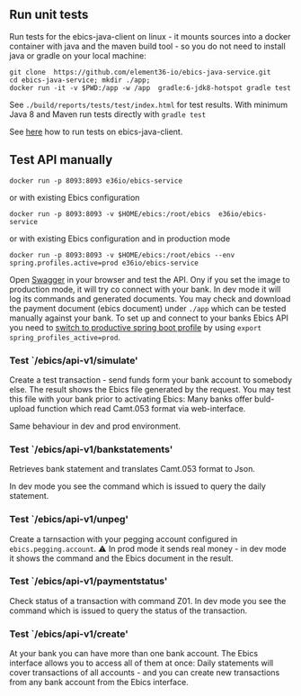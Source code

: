 ## Run unit tests

Run tests for the ebics-java-client on linux - it mounts sources into a docker container with java and the maven build tool - 
so you do not need to install java or gradle on your local machine: 

    git clone  https://github.com/element36-io/ebics-java-service.git
    cd ebics-java-service; mkdir ./app;
    docker run -it -v $PWD:/app -w /app  gradle:6-jdk8-hotspot gradle test
    
See `./build/reports/tests/test/index.html` for test results. With minimum Java 8 and Maven run tests directly with `gradle test`

See [here](https://github.com/element36-io/ebics-java-client/blob/master/README.md) how to run tests on ebics-java-client. 

## Test API manually

    docker run -p 8093:8093 e36io/ebics-service

or with existing Ebics configuration

    docker run -p 8093:8093 -v $HOME/ebics:/root/ebics  e36io/ebics-service

or with existing Ebics configuration and in production mode 

    docker run -p 8093:8093 -v $HOME/ebics:/root/ebics --env spring.profiles.active=prod e36io/ebics-service


Open [Swagger](http://localhost:8093/ebics/swagger-ui/?url=/ebics/v2/api-docs/) in your 
browser and test the API. Ony if you set the image to production mode, it will 
try co connect with your bank. In dev mode it will log its commands and generated 
documents. You may check and download the payment document (ebics document) under `./app`
which can be tested manually against your bank. To set up and connect to your banks 
Ebics API you need to [switch to productive spring boot
profile](https://www.baeldung.com/spring-profiles) by using `export spring_profiles_active=prod`. 


### Test  `/ebics/api-v1/simulate' 

Create a test transaction - send funds form your bank account to somebody else. 
The result shows the Ebics file generated by the request. 
You may test this file with your bank prior to activating Ebics: Many
banks offer buld-upload function which read Camt.053 format via web-interface. 

Same behaviour in dev and prod environment. 

### Test  `/ebics/api-v1/bankstatements' 

Retrieves bank statement and translates Camt.053 format to Json. 

In dev mode you see the command which is issued to query the daily statement. 

### Test  `/ebics/api-v1/unpeg' 

Create a tarnsaction with your pegging account configured in `ebics.pegging.account`. 
:warning: In prod mode it sends real money - in dev mode it shows the command and the Ebics document in the result. 

### Test  `/ebics/api-v1/paymentstatus'

Check status of a transaction with command Z01. In dev mode you see the command which is issued to query the status of the transaction.

### Test  `/ebics/api-v1/create'

At your bank you can have more than one bank account. The Ebics interface allows you to access all of them at once: 
Daily statements will cover transactions of all accounts - and you can create new transactions from any bank account 
from the Ebics interface. 




